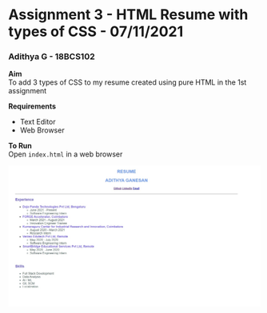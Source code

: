 # Assignment 3 - HTML Resume with types of CSS - 07/11/2021
### Adithya  G - 18BCS102
 
**Aim**<br />
To add 3 types of CSS to my resume created using pure HTML in the 1st assignment

**Requirements**
* Text Editor
* Web Browser

**To Run**<br />
Open `index.html` in a web browser

![Sample Screenshot](https://github.com/aad8ya/Internet-and-Web-Programming/blob/main/Assignment%203%20-%203%20types%20of%20CSS%20to%20Resume%20HTML%20Page/SampleScreenshot.jpg)